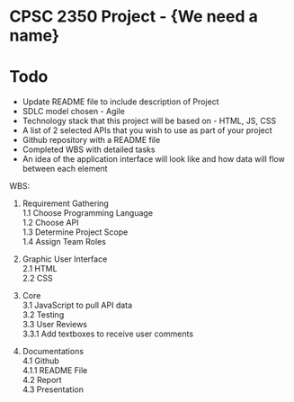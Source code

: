 # CPSC 2350 Project - {We need a name}

# Todo
- Update README file to include description of Project
- SDLC model chosen - Agile 
- Technology stack that this project will be based on - HTML, JS, CSS
- A list of 2 selected APIs that you wish to use as part of your project
- Github repository with a README file
- Completed WBS with detailed tasks
- An idea of the application interface will look like and how data will flow between each element

WBS:

1. Requirement Gathering  
  1.1 Choose Programming Language  
  1.2 Choose API  
  1.3 Determine Project Scope  
  1.4 Assign Team Roles  
  
2. Graphic User Interface  
  2.1 HTML  
  2.2 CSS  
  
3. Core  
  3.1 JavaScript to pull API data  
  3.2 Testing  
  3.3 User Reviews  
	  3.3.1 Add textboxes to receive user comments  
  
4. Documentations  
  4.1 Github  
	  4.1.1 README File  
  4.2 Report  
  4.3 Presentation  
